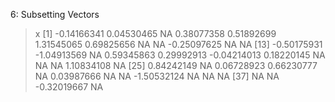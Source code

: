 6: Subsetting Vectors

> x
 [1] -0.14166341  0.04530465          NA  0.38077358  0.51892699  1.31545065  0.69825656          NA          NA -0.25097625          NA          NA
[13] -0.50175931 -1.04913569          NA  0.59345863  0.29992913 -0.04214013  0.18220145          NA          NA          NA  1.10834108          NA
[25]  0.84242149          NA  0.06728923  0.66230777          NA  0.03987666          NA          NA -1.50532124          NA          NA          NA
[37]          NA          NA -0.32019667          NA


